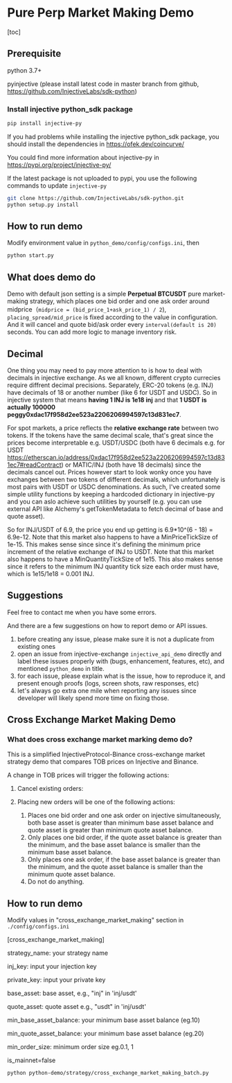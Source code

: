 # Pure Perp Market Making Demo

[toc]

## Prerequisite

python 3.7+

pyinjective (please install latest code in master branch from github, https://github.com/InjectiveLabs/sdk-python)

### Install injective python_sdk package

```bash
pip install injective-py
```

If you had problems while installing the injective python_sdk package, you should install the dependencies in
https://ofek.dev/coincurve/

You could find more information about injective-py in https://pypi.org/project/injective-py/

If the latest package is not uploaded to pypi, you use the following commands to update `injective-py`

```bash
git clone https://github.com/InjectiveLabs/sdk-python.git
python setup.py install
```

## How to run demo

Modify environment value in `python_demo/config/configs.ini`, then

```bash
python start.py
```

## What does demo do

Demo with default json setting is a simple **Perpetual BTCUSDT** pure market-making strategy, which places one bid order and one ask order around midprice（`midprice = (bid_price_1+ask_price_1) / 2`), `placing_spread/mid_price` is fixed according to the value in configuration. And it will cancel and quote bid/ask order every `interval(default is 20)` seconds. You can add more logic to manage inventory risk.

## Decimal

One thing you may need to pay more attention to is how to deal with decimals in injective exchange. As we all known, different crypto currecies require diffrent decimal precisions. Separately, ERC-20 tokens (e.g. INJ) have decimals of 18 or another number (like 6 for USDT and USDC).  So in injective system that means **having 1 INJ is 1e18 inj** and that **1 USDT is actually 100000 peggy0xdac17f958d2ee523a2206206994597c13d831ec7**.

For spot markets, a price reflects the **relative exchange rate** between two tokens. If the tokens have the same decimal scale, that's great since the prices become interpretable e.g. USDT/USDC (both have 6 decimals e.g. for USDT https://etherscan.io/address/0xdac17f958d2ee523a2206206994597c13d831ec7#readContract) or MATIC/INJ (both have 18 decimals) since the decimals cancel out.  Prices however start to look wonky once you have exchanges between two tokens of different decimals, which unfortunately is most pairs with USDT or USDC denominations.  As such, I've created some simple utility functions by keeping a hardcoded dictionary in injective-py and you can aslo achieve such utilities by yourself (e.g. you can use external API like Alchemy's getTokenMetadata to fetch decimal of base and quote asset).

So for INJ/USDT of 6.9, the price you end up getting is 6.9*10^(6 - 18) = 6.9e-12.  Note that this market also happens to have a MinPriceTickSize of 1e-15. This makes sense since since it's defining the minimum price increment of the relative exchange of INJ to USDT.  Note that this market also happens to have a MinQuantityTickSize of 1e15. This also makes sense since it refers to the minimum INJ quantity tick size each order must have, which is 1e15/1e18 = 0.001 INJ.

## Suggestions

Feel free to contact me when you have some errors.

And there are a few suggestions on how to report demo or API  issues.

1. before creating any issue, please make sure it is not a duplicate from existing ones
2. open an issue from injective-exchange `injective_api_demo` directly and label these issues properly with (bugs, enhancement, features, etc), and mentioned `python_demo` in title.
3. for each issue, please explain what is the issue, how to reproduce it, and present enough proofs (logs, screen shots, raw responses, etc)
4. let's always go extra one mile when reporting any issues since developer will likely spend more time on fixing those.


## Cross Exchange Market Making Demo

### What does cross exchange market marking demo do?

This is a simplified InjectiveProtocol-Binance cross-exchange market strategy demo that compares TOB prices on Injective and Binance. 

A change in TOB prices will trigger the following actions:
1. Cancel existing orders:

2. Placing new orders will be one of the following actions:
	1. Places one bid order and one ask order on injective simultaneously, both base asset is greater than minimum base asset balance and quote asset is greater than minimum quote asset balance.
	2. Only places one bid order, if the quote asset balance is greater than the minimum, and the base asset balance is smaller than the minimum base asset balance.
	3. Only places one ask order, if the base asset balance is greater than the minimum, and the quote asset balance is smaller than the minimum quote asset balance.
	4. Do not do anything.

## How to run demo

Modify values in "cross_exchange_market_making" section in `./config/configs.ini`

[cross_exchange_market_making]

strategy_name: your strategy name

inj_key: input your injection key

private_key: input your private key

base_asset: base asset, e.g., "inj" in 'inj/usdt'

quote_asset: quote asset e.g., "usdt" in 'inj/usdt'

min_base_asset_balance: your minimum base asset balance (eg.10)

min_quote_asset_balance: your minimum base asset balance (eg.20)

min_order_size: minimum order size eg.0.1, 1

is_mainnet=false


```bash
python python-demo/strategy/cross_exchange_market_making_batch.py
```

